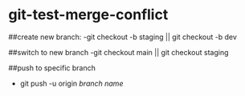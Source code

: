 # git-test-merge-conflict
##create new branch:
-git checkout -b staging   ||  git checkout -b dev

##switch to new branch 
-git checkout main || git checkout staging

##push to specific branch
- git push -u origin _branch name_
